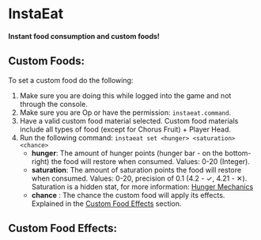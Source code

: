# InstaEat
#### Instant food consumption and custom foods!


## **Custom Foods:**
To set a custom food do the following:
1. Make sure you are doing this while logged into the game and not through the console.
2. Make sure you are Op or have the permission: `instaeat.command`.
3. Have a valid custom food material selected. Custom food materials include all types of food (except for Chorus Fruit) + Player Head.
4. Run the following command: `instaeat set <hunger> <saturation> <chance>`
   - **hunger**: The amount of hunger points (hunger bar - on the bottom-right) the food will restore when consumed. Values: 0-20 (Integer).
   - **saturation**: The amount of saturation points the food will restore when consumed. Values: 0-20, precision of 0.1 (4.2 - ✓, 4.21 - ✕). Saturation is a hidden stat, for more information: [Hunger Mechanics](https://minecraft.gamepedia.com/Hunger#Mechanics)
   - **chance** : The chance the custom food will apply its effects. Explained in the [Custom Food Effects](https://github.com/DMan1629/InstaEat/blob/master/README.md#custom-food-effects) section.
  
  ## **Custom Food Effects:**
